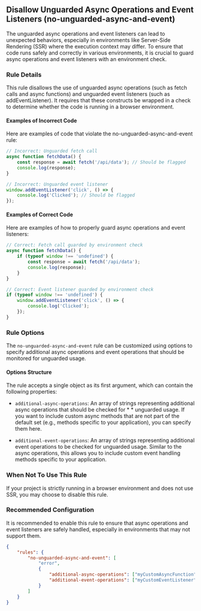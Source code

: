 ## Disallow Unguarded Async Operations and Event Listeners (no-unguarded-async-and-event)

The unguarded async operations and event listeners can lead to unexpected behaviors, especially in environments like Server-Side Rendering (SSR) where the execution context may differ. To ensure that code runs safely and correctly in various environments, it is crucial to guard async operations and event listeners with an environment check.

### Rule Details

This rule disallows the use of unguarded async operations (such as fetch calls and async functions) and unguarded event listeners (such as addEventListener). It requires that these constructs be wrapped in a check to determine whether the code is running in a browser environment.

#### Examples of Incorrect Code

Here are examples of code that violate the no-unguarded-async-and-event rule:

```js
// Incorrect: Unguarded fetch call
async function fetchData() {
    const response = await fetch('/api/data'); // Should be flagged
    console.log(response);
}

// Incorrect: Unguarded event listener
window.addEventListener('click', () => {
    console.log('Clicked'); // Should be flagged
});
```

#### Examples of Correct Code

Here are examples of how to properly guard async operations and event listeners:

```js
// Correct: Fetch call guarded by environment check
async function fetchData() {
    if (typeof window !== 'undefined') {
        const response = await fetch('/api/data');
        console.log(response);
    }
}

// Correct: Event listener guarded by environment check
if (typeof window !== 'undefined') {
    window.addEventListener('click', () => {
        console.log('Clicked');
    });
}
```

### Rule Options

The `no-unguarded-async-and-event` rule can be customized using options to specify additional async operations and event operations that should be monitored for unguarded usage.

#### Options Structure

The rule accepts a single object as its first argument, which can contain the following properties:

-   `additional-async-operations`: An array of strings representing additional async operations that should be checked for \* \* unguarded usage. If you want to include custom async methods that are not part of the default set (e.g., methods specific to your application), you can specify them here.

-   `additional-event-operations`: An array of strings representing additional event operations to be checked for unguarded usage. Similar to the async operations, this allows you to include custom event handling methods specific to your application.

### When Not To Use This Rule

If your project is strictly running in a browser environment and does not use SSR, you may choose to disable this rule.

### Recommended Configuration

It is recommended to enable this rule to ensure that async operations and event listeners are safely handled, especially in environments that may not support them.

```json
{
    "rules": {
        "no-unguarded-async-and-event": [
            "error",
            {
                "additional-async-operations": ["myCustomAsyncFunction"],
                "additional-event-operations": ["myCustomEventListener"]
            }
        ]
    }
}
```
